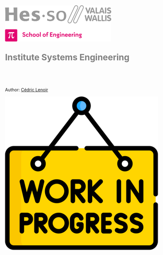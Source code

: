 <h1 align="left">
  <br>
  <img src="./img/hei-en.png" alt="HEI-Vs Logo" width="350">
  <br>
  <p style="color:grey;">Institute Systems Engineering</p>
  <br>
</h1>

Author: [Cédric Lenoir](mailto:cedric.lenoir@hevs.ch)

![Example Image](./img/WorkInProgress.png)